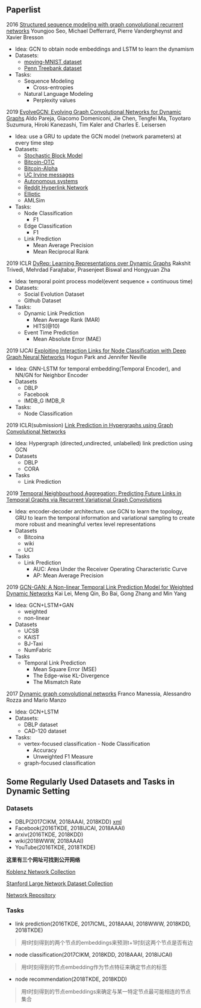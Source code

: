 ## Paperlist
2016 [Structured sequence modeling with graph convolutional recurrent networks](https://arxiv.org/pdf/1612.07659.pdf) Youngjoo Seo, Michael Defferrard, Pierre Vandergheynst and Xavier Bresson

- Idea: GCN to obtain node embeddings and LSTM to learn the dynamism
- Datasets: 
  - [moving-MNIST dataset](http://www.wanghao.in/code)
  - [Penn Treebank dataset]( https://github.com/wojzaremba/lstm)
- Tasks:
  - Sequence Modeling
    - Cross-entropies
  - Natural Language Modeling
    - Perplexity values

2019 [EvolveGCN: Evolving Graph Convolutional Networks for Dynamic Graphs](https://arxiv.org/pdf/1902.10191.pdf) Aldo Pareja, Giacomo Domeniconi, Jie Chen, Tengfei Ma, Toyotaro Suzumura, Hiroki Kanezashi, Tim Kaler and Charles E. Leisersen

- Idea: use a GRU to update the GCN model (network parameters) at every time step
- Datasets:
  - [Stochastic Block Model](https://arxiv.org/pdf/1805.11273.pdf)
  - [Bitcoin-OTC](http://snap.stanford.edu/data/soc-sign-bitcoin-otc.html)
  - [Bitcoin-Alpha]( http://snap.stanford.edu/data/soc-sign-bitcoin-alpha.html)
  - [UC Irvine messages](http://konect.uni-koblenz.de/networks/opsahl-ucsocia)
  - [Autonomous systems](http://snap.stanford.edu/data/as-733.html)
  - [Reddit Hyperlink Network]( http://snap.stanford.edu/data/soc-RedditHyperlinks.html)
  - [Elliptic](https://www.kaggle.com/ellipticco/elliptic-data-set)
  - AMLSim
- Tasks:
  - Node Classification
    - F1
  - Edge Classification
    - F1
  - Link Prediction
    - Mean Average Precision
    - Mean Reciprocal Rank 

2019 ICLR [DyRep: Learning Representations over Dynamic Graphs](https://openreview.net/pdf?id=HyePrhR5KX) Rakshit Trivedi, Mehrdad Farajtabar, Prasenjeet Biswal and Hongyuan Zha

- Idea: temporal point process model(event sequence + continuous time)
- Datasets:
  - Social Evolution Dataset
  - Github Dataset 
- Tasks: 
  - Dynamic Link Prediction
    - Mean Average Rank (MAR)
    - HITS(@10)
  - Event Time Prediction
    - Mean Absolute Error (MAE)
  

2019 IJCAI [Exploiting Interaction Links for Node Classification with Deep Graph Neural Networks](https://www.ijcai.org/proceedings/2019/0447.pdf) Hogun Park and Jennifer Neville
- Idea: GNN-LSTM for temporal embedding(Temporal Encoder), and NN/GN for Neighbor Encoder
- Datasets
  - DBLP
  - Facebook
  - IMDB_G IMDB_R
- Tasks:
  - Node Classification
  

2019 ICLR(submission) [Link Prediction in Hypergraphs using Graph Convolutional Networks](https://openreview.net/forum?id=ryeaZhRqFm)  

- Idea: Hypergraph (directed,undirected, unlabelled) link prediction using GCN
- Datasets
  - DBLP
  - CORA
- Tasks
  - Link Prediction
  

2019 [Temporal Neighbourhood Aggregation: Predicting Future Links in Temporal Graphs via Recurrent Variational Graph Convolutions](https://arxiv.org/pdf/1908.08402.pdf)

- Idea: encoder-decoder architecture. use GCN to learn the topology, GRU to learn the temporal information and variational sampling to create more robust and meaningful vertex level representations
- Datasets
  - Bitcoina
  - wiki
  - UCI
- Tasks
  - Link Prediction
    - AUC: Area Under the Receiver Operating Characteristic Curve
    - AP: Mean Average Precision
  

2019 [GCN-GAN: A Non-linear Temporal Link Prediction Model for Weighted Dynamic Networks](https://arxiv.org/pdf/1901.09165.pdf) Kai Lei, Meng Qin, Bo Bai, Gong Zhang and Min Yang

- Idea: GCN+LSTM+GAN
  - weighted
  - non-linear
- Datasets
  - UCSB
  - KAIST
  - BJ-Taxi
  - NumFabric
- Tasks
  - Temporal Link Prediction
    - Mean Square Error (MSE)
    - The Edge-wise KL-Divergence
    - The Mismatch Rate
  

2017 [Dynamic graph convolutional networks](https://arxiv.org/pdf/1704.06199.pdf) Franco Manessia, Alessandro Rozza and Mario Manzo
- Idea: GCN+LSTM
- Datasets: 
  - DBLP dataset
  - CAD-120 dataset
- Tasks:
  - vertex-focused classification - Node Classification
    - Accuracy 
    - Unweighted F1 Measure
  - graph-focused classification
  

## Some Regularly Used Datasets and Tasks in Dynamic Setting
### Datasets
- DBLP(2017CIKM, 2018AAAI, 2018KDD) [xml](https://dblp.uni-trier.de/xml/)
- Facebook(2016TKDE, 2018IJCAI, 2018AAAI)
- arxiv(2016TKDE, 2018KDD)
- wiki(2018WWW, 2018AAAI)
- YouTube(2016TKDE, 2018TKDE)

**这里有三个网址可找到公开网络**

[Koblenz Network Collection](http://konect.uni-koblenz.de/)

[Stanford Large Network Dataset Collection](http://snap.stanford.edu/data/index.html)

[Network Repository](http://networkrepository.com/)
### Tasks
- link prediction(2016TKDE, 2017ICML, 2018AAAI, 2018WWW, 2018KDD, 2018TKDE)  
> 用t时刻得到的两个节点的embeddings来预测t+1时刻这两个节点是否有边  
- node classification(2017CIKM, 2018KDD, 2018AAAI, 2018IJCAI)  
> 用t时刻得到的节点embedding作为节点特征来确定节点的标签  
- node recommendation(2018TKDE, 2018KDD)  
> 用t时刻得到的节点embeddings来确定与某一特定节点最可能相连的节点集合
